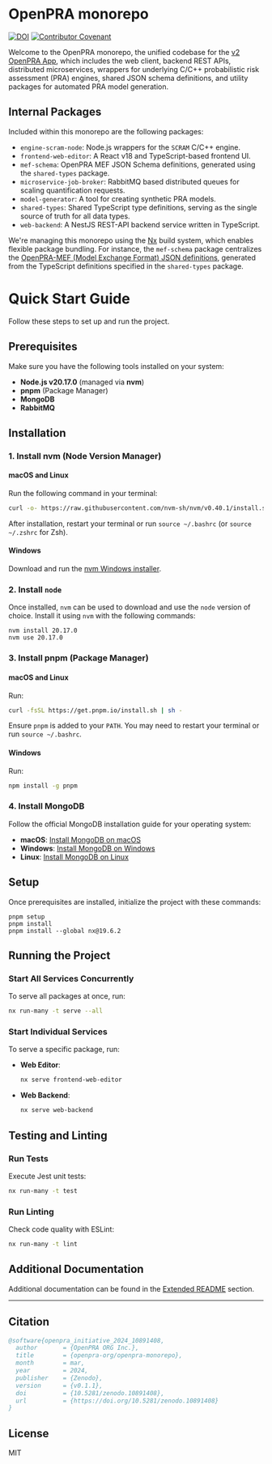 # OpenPRA monorepo

<a href="https://doi.org/10.5281/zenodo.10891407"><img src="https://zenodo.org/badge/DOI/10.5281/zenodo.10891407.svg" alt="DOI"></a> [![Contributor Covenant](https://img.shields.io/badge/Contributor%20Covenant-2.1-4baaaa.svg)](CODE_OF_CONDUCT.md)

Welcome to the OpenPRA monorepo, the unified codebase for the [v2 OpenPRA App](https://v2-app.openpra.org/), which
includes the web client, backend REST APIs, distributed microservices, wrappers for underlying C/C++ probabilistic risk
assessment (PRA) engines, shared JSON schema definitions, and utility packages for automated PRA model generation.

## Internal Packages

Included within this monorepo are the following packages:

- `engine-scram-node`: Node.js wrappers for the `SCRAM` C/C++ engine.
- `frontend-web-editor`: A React v18 and TypeScript-based frontend UI.
- `mef-schema`: OpenPRA MEF JSON Schema definitions, generated using the `shared-types` package.
- `microservice-job-broker`: RabbitMQ based distributed queues for scaling quantification requests.
- `model-generator`: A tool for creating synthetic PRA models.
- `shared-types`: Shared TypeScript type definitions, serving as the single source of truth for all data types.
- `web-backend`: A NestJS REST-API backend service written in TypeScript.

We're managing this monorepo using the [Nx](https://nx.dev) build system, which enables flexible package bundling. For
instance, the `mef-schema` package centralizes the
[OpenPRA-MEF (Model Exchange Format) JSON definitions](https://docs.openpra.org/en/model-exchange-formats), generated
from the TypeScript definitions specified in the `shared-types` package.


# Quick Start Guide

Follow these steps to set up and run the project.

## Prerequisites

Make sure you have the following tools installed on your system:

- **Node.js v20.17.0** (managed via **nvm**)
- **pnpm** (Package Manager)
- **MongoDB**
- **RabbitMQ**

## Installation

### 1. Install **nvm** (Node Version Manager)

#### macOS and Linux

Run the following command in your terminal:

```bash
curl -o- https://raw.githubusercontent.com/nvm-sh/nvm/v0.40.1/install.sh | bash
```

After installation, restart your terminal or run `source ~/.bashrc` (or `source ~/.zshrc` for Zsh).

#### Windows

Download and run the [nvm Windows installer](https://github.com/coreybutler/nvm-windows/releases/latest/download/nvm-setup.zip).

### 2. Install **`node`**

Once installed, `nvm` can be used to download and use the `node` version of choice. Install it using `nvm` with the
following commands:

```shell
nvm install 20.17.0
nvm use 20.17.0
```

### 3. Install **pnpm** (Package Manager)

#### macOS and Linux

Run:

```bash
curl -fsSL https://get.pnpm.io/install.sh | sh -
```

Ensure `pnpm` is added to your `PATH`. You may need to restart your terminal or run `source ~/.bashrc`.

#### Windows

Run:

```bash
npm install -g pnpm
```

### 4. Install **MongoDB**

Follow the official MongoDB installation guide for your operating system:

- **macOS**: [Install MongoDB on macOS](https://docs.mongodb.com/manual/tutorial/install-mongodb-on-os-x/)
- **Windows**: [Install MongoDB on Windows](https://docs.mongodb.com/manual/tutorial/install-mongodb-on-windows/)
- **Linux**: [Install MongoDB on Linux](https://docs.mongodb.com/manual/administration/install-on-linux/)

## Setup

Once prerequisites are installed, initialize the project with these commands:

```shell
pnpm setup
pnpm install
pnpm install --global nx@19.6.2
```

## Running the Project

### Start All Services Concurrently

To serve all packages at once, run:

```bash
nx run-many -t serve --all
```

### Start Individual Services

To serve a specific package, run:

- **Web Editor**:

  ```bash
  nx serve frontend-web-editor
  ```

- **Web Backend**:

  ```bash
  nx serve web-backend
  ```

## Testing and Linting

### Run Tests

Execute Jest unit tests:

```bash
nx run-many -t test
```

### Run Linting

Check code quality with ESLint:

```bash
nx run-many -t lint
```

## Additional Documentation

Additional documentation can be found in the [Extended README](README/README.md)
section.

---

## Citation
```bibtex
@software{openpra_initiative_2024_10891408,
  author       = {OpenPRA ORG Inc.},
  title        = {openpra-org/openpra-monorepo},
  month        = mar,
  year         = 2024,
  publisher    = {Zenodo},
  version      = {v0.1.1},
  doi          = {10.5281/zenodo.10891408},
  url          = {https://doi.org/10.5281/zenodo.10891408}
}
```
## License

MIT
